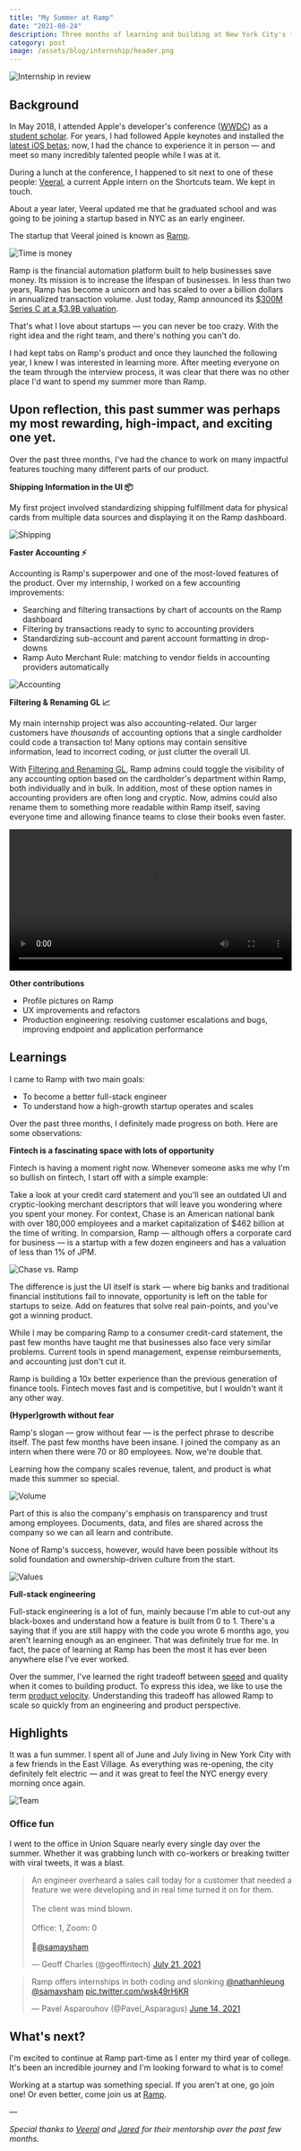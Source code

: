 ```yaml
---
title: "My Summer at Ramp"
date: "2021-08-24"
description: Three months of learning and building at New York City's fastest-growing startup.
category: post
image: /assets/blog/internship/header.png
---
```


![Internship in review](/assets/blog/internship/header.png)

## Background

In May 2018, I attended Apple's developer's conference ([WWDC](https://developer.apple.com/wwdc)) as a [student scholar](https://www.youtube.com/watch?v=b3Huqtw2log). For years, I had followed Apple keynotes and installed the [latest iOS betas](https://www.youtube.com/watch?v=H3mtgIvBElM); now, I had the chance to experience it in person — and meet so many incredibly talented people while I was at it.

During a lunch at the conference, I happened to sit next to one of these people: [Veeral](https://veeralpatel.com), a current Apple intern on the Shortcuts team. We kept in touch.

About a year later, Veeral updated me that he graduated school and was going to be joining a startup based in NYC as an early engineer.

The startup that Veeral joined is known as [Ramp](https://ramp.com).

![Time is money](/assets/blog/internship/time-is-money.png)

Ramp is the financial automation platform built to help businesses save money. Its mission is to increase the lifespan of businesses. In less than two years, Ramp has become a unicorn and has scaled to over a billion dollars in annualized transaction volume. Just today, Ramp announced its [$300M Series C at a $3.9B valuation](https://ramp.com/blog/ramp-finance-automation-platform).

That's what I love about startups — you can never be too crazy. With the right idea and the right team, and there's nothing you can't do.

I had kept tabs on Ramp's product and once they launched the following year, I knew I was interested in learning more. After meeting everyone on the team through the interview process, it was clear that there was no other place I'd want to spend my summer more than Ramp.

## Upon reflection, this past summer was perhaps my most rewarding, high-impact, and exciting one yet.

Over the past three months, I've had the chance to work on many impactful features touching many different parts of our product.

**Shipping Information in the UI 📦**

My first project involved standardizing shipping fulfillment data for physical cards from multiple data sources and displaying it on the Ramp dashboard.

![Shipping](/assets/blog/internship/shipping.png)

**Faster Accounting ⚡**

Accounting is Ramp's superpower and one of the most-loved features of the product. Over my internship, I worked on a few accounting improvements:

- Searching and filtering transactions by chart of accounts on the Ramp dashboard
- Filtering by transactions ready to sync to accounting providers
- Standardizing sub-account and parent account formatting in drop-downs
- Ramp Auto Merchant Rule: matching to vendor fields in accounting providers automatically

![Accounting](/assets/blog/internship/accounting.png)

**Filtering & Renaming GL 📈**

My main internship project was also accounting-related. Our larger customers have _thousands_ of accounting options that a single cardholder could code a transaction to! Many options may contain sensitive information, lead to incorrect coding, or just clutter the overall UI.

With [Filtering and Renaming GL](https://ramp.com/blog/ramp-rewind-q2-2021), Ramp admins could toggle the visibility of any accounting option based on the cardholder's department within Ramp, both individually and in bulk. In addition, most of these option names in accounting providers are often long and cryptic. Now, admins could also rename them to something more readable within Ramp itself, saving everyone time and allowing finance teams to close their books even faster.

<div class="mx-auto max-w-sm">
<video width="100%" controls src="/assets/blog/internship/GL.mov"></video>
</div>

**Other contributions**

- Profile pictures on Ramp
- UX improvements and refactors
- Production engineering: resolving customer escalations and bugs, improving endpoint and application performance

## Learnings

I came to Ramp with two main goals:

- To become a better full-stack engineer
- To understand how a high-growth startup operates and scales

Over the past three months, I definitely made progress on both. Here are some observations:

**Fintech is a fascinating space with lots of opportunity**

Fintech is having a moment right now. Whenever someone asks me why I'm so bullish on fintech, I start off with a simple example:

Take a look at your credit card statement and you'll see an outdated UI and cryptic-looking merchant descriptors that will leave you wondering where you spent your money. For context, Chase is an American national bank with over 180,000 employees and a market capitalization of $462 billion at the time of writing. In comparsion, Ramp — although offers a corporate card for business — is a startup with a few dozen engineers and has a valuation of less than 1% of JPM.

![Chase vs. Ramp](/assets/blog/internship/chase-ramp.png)

The difference is just the UI itself is stark — where big banks and traditional financial institutions fail to innovate, opportunity is left on the table for startups to seize. Add on features that solve real pain-points, and you've got a winning product.

While I may be comparing Ramp to a consumer credit-card statement,
the past few months have taught me that businesses also face very similar problems. Current tools in spend management, expense reimbursements, and accounting just don't cut it.

Ramp is building a 10x better experience than the previous generation of finance tools. Fintech moves fast and is competitive, but I wouldn't want it any other way.

**(Hyper)growth without fear**

Ramp's slogan — grow without fear — is the perfect phrase to describe itself. The past few months have been insane. I joined the company as an intern when there were 70 or 80 employees. Now, we're double that.

Learning how the company scales revenue, talent, and product is what made this summer so special.

![Volume](/assets/blog/internship/volume.jpg)

Part of this is also the company's emphasis on transparency and trust among employees. Documents, data, and files are shared across the company so we can all learn and contribute.

None of Ramp's success, however, would have been possible without its solid foundation and ownership-driven culture from the start.

![Values](/assets/blog/internship/values.png)

**Full-stack engineering**

Full-stack engineering is a lot of fun, mainly because I'm able to cut-out any black-boxes and understand how a feature is built from 0 to 1. There's a saying that if you are still happy with the code you wrote 6 months ago, you aren't learning enough as an engineer. That was definitely true for me. In fact, the pace of learning at Ramp has been the most it has ever been anywhere else I've ever worked. 

Over the summer, I've learned the right tradeoff between [speed](https://jsomers.net/blog/speed-matters) and quality when it comes to building product. To express this idea, we like to use the term [product velocity](https://geoffcharles.medium.com/how-to-increase-product-velocity-8d0979a67c22). Understanding this tradeoff has allowed Ramp to scale so quickly from an engineering and product perspective.

## Highlights

It was a fun summer. I spent all of June and July living in New York City with a few friends in the East Village. As everything was re-opening, the city definitely felt electric — and it was great to feel the NYC energy every morning once again.

![Team](/assets/blog/internship/team.jpg)

### Office fun

I went to the office in Union Square nearly every single day over the summer. Whether it was grabbing lunch with co-workers or breaking twitter with viral tweets, it was a blast. 


<div class="flex justify-center">
<div>
<blockquote class="twitter-tweet"><p lang="en" dir="ltr">An engineer overheard a sales call today for a customer that needed a feature we were developing and in real time turned it on for them. <br><br>The client was mind blown. <br><br>Office: 1, Zoom: 0<br><br>👏<a href="https://twitter.com/samaysham?ref_src=twsrc%5Etfw">@samaysham</a></p>&mdash; Geoff Charles (@geoffintech) <a href="https://twitter.com/geoffintech/status/1417827921721499649?ref_src=twsrc%5Etfw">July 21, 2021</a></blockquote> <script async src="https://platform.twitter.com/widgets.js" charset="utf-8"></script>

<blockquote class="twitter-tweet"><p lang="en" dir="ltr">Ramp offers internships in both coding and slonking <a href="https://twitter.com/nathanhleung?ref_src=twsrc%5Etfw">@nathanhleung</a> <a href="https://twitter.com/samaysham?ref_src=twsrc%5Etfw">@samaysham</a> <a href="https://t.co/wsk49rHjKR">pic.twitter.com/wsk49rHjKR</a></p>&mdash; Pavel Asparouhov (@Pavel_Asparagus) <a href="https://twitter.com/Pavel_Asparagus/status/1404507593448505344?ref_src=twsrc%5Etfw">June 14, 2021</a></blockquote> <script async src="https://platform.twitter.com/widgets.js" charset="utf-8"></script>
</div>
</div>


## What's next?

I'm excited to continue at Ramp part-time as I enter my third year of college. It's been an incredible journey and I'm looking forward to what is to come!

Working at a startup was something special. If you aren't at one, go join one! Or even better, come join us at [Ramp](https://ramp.com/careers).

—

*Special thanks to [Veeral](https://veeralpatel.com) and [Jared](https://www.linkedin.com/in/jared-wasserman/) for their mentorship over the past few months.*

